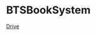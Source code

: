 # BTSBookSystem

[Drive](https://drive.google.com/drive/folders/19UGG_56R8tTGIP9SdV-twACGF6Q6etWZ?usp=sharing)
